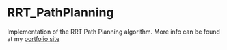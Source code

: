 # RRT_PathPlanning
Implementation of the RRT Path Planning algorithm. More info can be found at my [portfolio site](https://sachinsulkunte.github.io/project_pages/rrt)
